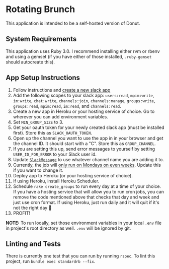 # Rotating Brunch

This application is intended to be a self-hosted version of Donut.

## System Requirements

This application uses Ruby 3.0. I recommend installing either rvm or rbenv and using a gemset (if you have either of those installed, `.ruby-gemset` should autocreate this).

## App Setup Instructions

1. Follow instructions and [create a new slack app](https://api.slack.com/authentication/basics)
2. Add the following scopes to your slack app: `users:read`, `mpim:write`, `im:write`, `chat:write`, `channels:join`, `channels:manage`, `groups:write`, `groups:read`, `mpim:read`, `im:read`, and `channels:read`.
4. Create a new app in Heroku or your hosting service of choice. Go to wherever you can add environment variables.
5. Set `MIN_GROUP_SIZE` to 3.
6. Get your oauth token for your newly created slack app (must be installed first). Store this as `SLACK_OAUTH_TOKEN`.
7. Open up the channel you want to use the app in in your browser and get the channel ID. It should start with a "C". Store this as `GROUP_CHANNEL`.
8. If you are setting this up, send error messages to yourself by setting `USER_ID_FOR_ERROR` to your Slack user id.
9. Update [`SlackMessage`](https://github.com/jmkoni/rotating-brunch/blob/meet-splice/app/models/slack_message.rb) to use whatever channel name you are adding it to.
10. Currently, the job will [only run on Mondays on even weeks](https://github.com/jmkoni/rotating_brunch/blob/meet-splice/app/jobs/create_groups_job.rb#L7). Update this if you want to change it.
11. Deploy app to Heroku (or your hosting service of choice).
12. If using Heroku, install Heroku Scheduler.
13. Schedule `rake create_groups` to run every day at a time of your choice. If you have a hosting service that will allow you to run cron jobs, you can remove the code mentioned above that checks that day and week and just use cron format. If using Heroku, just run daily and it will quit if it's not the right day 🙂
14. PROFIT!

**NOTE:** To run locally, set those environment variables in your local `.env` file in project's root directory as well. `.env` will be ignored by git.

## Linting and Tests

There is currently one test that you can run by running `rspec`. To lint this project, run `bundle exec standardrb --fix`.
